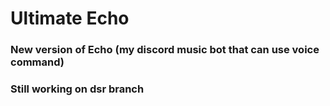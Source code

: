 # Ultimate Echo

### New version of Echo (my discord music bot that can use voice command)

### Still working on dsr branch
